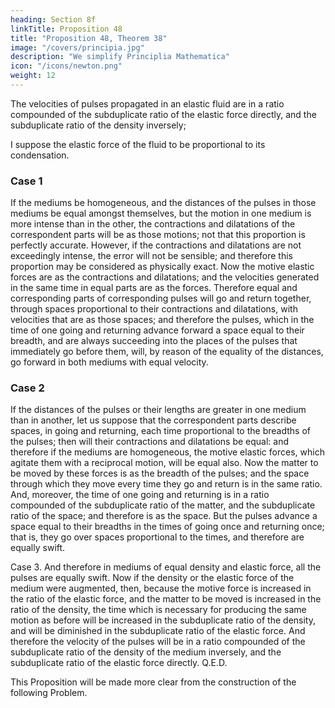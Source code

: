```yaml
---
heading: Section 8f
linkTitle: Proposition 48
title: "Proposition 48, Theorem 38"
image: "/covers/principia.jpg"
description: "We simplify Principlia Mathematica"
icon: "/icons/newton.png"
weight: 12
---
```



The velocities of pulses propagated in an elastic fluid are in a ratiο compounded of the subduplicate ratio of the elastic force directly, and the subduplicate ratio of the density inversely; 

I suppose the elastic force of the fluid to be proportional to its condensation.


### Case 1

If the mediums be homogeneous, and the distances of the pulses in those mediums be equal amongst themselves, but the motion in one medium is more intense than in the other, the contractions and dilatations of the correspondent parts will be as those motions; not that this proportion is perfectly accurate. However, if the contractions and dilatations are not exceedingly intense, the error will not be sensible; and therefore this proportion may be considered as physically exact. Now the motive elastic forces are as the contractions and dilatations; and the velocities generated in the same time in equal parts are as the forces. Therefore equal and corresponding parts of corresponding pulses will go and return together, through spaces proportional to their contractions and dilatations, with velocities that are as those spaces; and therefore the pulses, which in the time of one going and returning advance forward a space equal to their breadth, and are always succeeding into the places of the pulses that immediately go before them, will, by reason of the equality of the distances, go forward in both mediums with equal velocity.

### Case 2

If the distances of the pulses or their lengths are greater in one medium than in another, let us suppose that the correspondent parts describe spaces, in going and returning, each time proportional to the breadths of the pulses; then will their contractions and dilatations be equal: and therefore if the mediums are homogeneous, the motive elastic forces, which agitate them with a reciprocal motion, will be equal also. Now the matter to be moved by these forces is as the breadth of the pulses; and the space through which they move every time they go and return is in the same ratio. And, moreover, the time of one going and returning is in a ratio compounded of the subduplicate ratio of the matter, and the subduplicate ratio of the space; and therefore is as the space. But the pulses advance a space equal to their breadths in the times of going once and returning once; that is, they go over spaces proportional to the times, and therefore are equally swift.

Case 3. And therefore in mediums of equal density and elastic force, all the pulses are equally swift. Now if the density or the elastic force of the medium were augmented, then, because the motive force is increased in the ratio of the elastic force, and the matter to be moved is increased in the ratio of the density, the time which is necessary for producing the same motion as before will be increased in the subduplicate ratio of the density, and will be diminished in the subduplicate ratio of the elastic force. And therefore the velocity of the pulses will be in a ratio compounded of the subduplicate ratio of the density of the medium inversely, and the subduplicate ratio of the elastic force directly.   Q.E.D.

This Proposition will be made more clear from the construction of the following Problem.